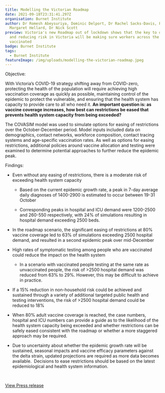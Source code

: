 ```yaml
---
title: Modelling the Victorian Roadmap
date: 2021-09-18T23:31:41.297Z
organisation: Burnet Institute
author: Dr Romesh Abeysuriya, Dominic Delport, Dr Rachel Sacks-Davis, Professor
  Margaret Hellard, Dr Nick Scott
preview: Victoria's new Roadmap out of lockdown shows that the key to opening up
  and reducing risk in Victoria will be making sure workers across the state are
  vaccinated
badge: Burnet Institute
tags:
  - Burnet Institute
featureImage: /img/uploads/modelling-the-victorian-roadmap.jpeg
---
```

Objective: 

With Victoria’s COVID-19 strategy shifting away from COVID-zero, protecting the health of the population will require achieving high vaccination coverage as quickly as possible, maintaining control of the epidemic to protect the vulnerable, and ensuring that the health system has capacity to provide care to all who need it. **An important question is: as vaccine coverage increases, how best can restrictions be eased that prevents health system capacity from being exceeded?**

The COVASIM model was used to simulate options for easing of restrictions over the October-December period. Model inputs included data on demographics, contact networks, workforce composition, contact tracing systems and age-specific vaccination rates. As well as options for easing restrictions, additional policies around vaccine allocation and testing were examined to determine potential approaches to further reduce the epidemic peak.

Findings: 

* Even without any easing of restrictions, there is a moderate risk of exceeding health system capacity 

  * Based on the current epidemic growth rate, a peak in 7-day average daily diagnoses of 1400-2900 is estimated to occur between 19-31 October

  * Corresponding peaks in hospital and ICU demand were 1200-2500 and 260-550 respectively, with 24% of simulations resulting in hospital demand exceeding 2500 beds. 
* In the roadmap scenario, the significant easing of restrictions at 80% vaccine coverage led to 63% of simulations exceeding 2500 hospital demand, and resulted in a second epidemic peak over mid-December 
* High rates of symptomatic testing among people who are vaccinated could reduce the impact on the health system

  * In a scenario with vaccinated people testing at the same rate as unvaccinated people, the risk of >2500 hospital demand was reduced from 63% to 29%. However, this may be difficult to achieve in practice.
* If a 15% reduction in non-household risk could be achieved and sustained through a variety of additional targeted public health and testing interventions, the risk of >2500 hospital demand could be reduced to 18%
* When 80% adult vaccine coverage is reached, the case numbers, hospital and ICU numbers can provide a guide as to the likelihood of the health system capacity being exceeded and whether restrictions can be safely eased consistent with the roadmap or whether a more staggered approach may be required.
* Due to uncertainty about whether the epidemic growth rate will be sustained, seasonal impacts and vaccine efficacy parameters against the delta strain, updated projections are required as more data becomes available.  Decisions to ease restrictions should be based on the latest epidemiological and health system information.

 

<a href="https://burnet.edu.au/news/1506_initial_modelling_projections_for_second_epidemic_wave_in_sydney_nsw" target="_blank">View Press release</a>